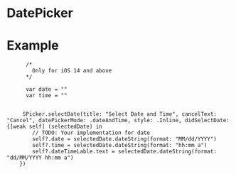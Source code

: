 # DatePicker

# Example
          /*
            Only for iOS 14 and above
          */
          
          var date = ""
          var time = ""
         
         
         SPicker.selectDate(title: "Select Date and Time", cancelText: "Cancel", datePickerMode: .dateAndTime, style: .Inline, didSelectDate: {[weak self] (selectedDate) in
            // TODO: Your implementation for date
            self?.date = selectedDate.dateString(format: "MM/dd/YYYY")
            self?.time = selectedDate.dateString(format: "hh:mm a")
            self?.dateTimeLable.text = selectedDate.dateString(format: "dd/MM/YYYY hh:mm a")
        })
